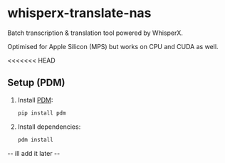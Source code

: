 # whisperx-translate-nas

Batch transcription & translation tool powered by WhisperX.

Optimised for Apple Silicon (MPS) but works on CPU and CUDA as well.

<<<<<<< HEAD
## Setup (PDM)

1. Install [PDM](https://pdm.fming.dev):
   ```bash
   pip install pdm
   ```
2. Install dependencies:
   ```bash
   pdm install
   ```

-- ill add it later --
